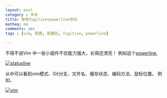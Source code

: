 ```yaml
---
layout: post 
category : 学术
title: 使用fugitive+powerline写码
matheq: no
comments: yes
tags : [vim, 配置, 配置狂, fugitive, powerline]

---
```


不得不说Vim 中一些小插件不仅能力强大，长得还漂亮！
例如这个[powerline][powerline], 

<a class="fancybox" rel="gallary1" href="https://2s66lw.bl3301.livefilestore.com/y2pRh69A6glRCyLS58pB0n8jLuE2zo-FgxeHT_QG3Xo3NPA6ZOOnV--4g88qkebuNdNxKHvEyCbtgcBJYlWhh9mnzTIrAO8PGJKJ3WC8XInb8A/powerline.png" title="statusline"><img src="https://2s66lw.bl3301.livefilestore.com/y2pRh69A6glRCyLS58pB0n8jLuE2zo-FgxeHT_QG3Xo3NPA6ZOOnV--4g88qkebuNdNxKHvEyCbtgcBJYlWhh9mnzTIrAO8PGJKJ3WC8XInb8A/powerline.png" alt="statusline"/></a>

从中可以看到vim模式、Git分支、文件名、缓存状态、编码方法、鼠标位置。
例如，

<a class="fancybox" rel="gallary1" href="https://2s66lw.bl3301.livefilestore.com/y2p4I3a8BmF_9kQ7M8InZKeOe_ETIB_wykVTWJCwIoNRUiMUIzonPaUFKeTrvJwDOn9YJtWK5h_Q4E4nVRHisuoL-qjCAq4I4u7zBW1P0cTAfo/vimpowerline.png" title="vim"><img src="https://2s66lw.bl3301.livefilestore.com/y2p4I3a8BmF_9kQ7M8InZKeOe_ETIB_wykVTWJCwIoNRUiMUIzonPaUFKeTrvJwDOn9YJtWK5h_Q4E4nVRHisuoL-qjCAq4I4u7zBW1P0cTAfo/vimpowerline.png" alt="vim"/></a>


[powerline]: https://github.com/Lokaltog/powerline
